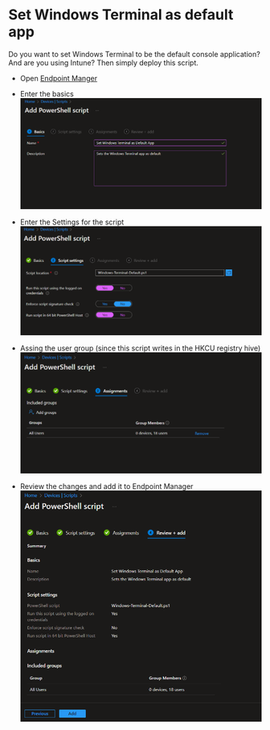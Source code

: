 # Set Windows Terminal as default app

Do you want to set Windows Terminal to be the default console application?
And are you using Intune?
Then simply deploy this script.

- Open [Endpoint Manger](https://endpoint.microsoft.com/#view/Microsoft_Intune_DeviceSettings/PowershellScriptsWizard)
- Enter the basics 
![Basics Settings](https://raw.githubusercontent.com/BJD1997/Windows-Terminal-Default/main/Images/Basics.png)

- Enter the Settings for the script
![Script Settings](https://raw.githubusercontent.com/BJD1997/Windows-Terminal-Default/main/Images/ScriptSettings.png)

- Assing the user group (since this script writes in the HKCU registry hive)
![Assingment Settings](https://raw.githubusercontent.com/BJD1997/Windows-Terminal-Default/main/Images/Assignments.png)

- Review the changes and add it to Endpoint Manager
![Review](https://raw.githubusercontent.com/BJD1997/Windows-Terminal-Default/main/Images/Review.png)

